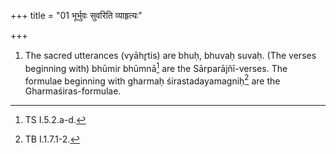 +++
title = "01 भूर्भुवः सुवरिति व्याहृत्यः"

+++
1. The sacred utterances (vyāhr̥tis) are bhuḥ, bhuvaḥ suvaḥ. (The verses beginning with) bhūmir bhūmnā[^1] are the Sārparājñī-verses. The formulae beginning with gharmaḥ śirastadayamagniḥ[^2] are the Gharmaśiras-formulae.  

[^1]: TS I.5.2.a-d.  

[^2]: TB I.1.7.1-2.  

